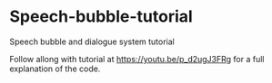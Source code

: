 # Speech-bubble-tutorial
Speech bubble and dialogue system tutorial

Follow allong with tutorial at https://youtu.be/p_d2ugJ3FRg for a full explanation of the code.
